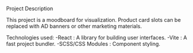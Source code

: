 Project Description

This project is a moodboard for visualization. Product card slots can be replaced with AD banners or other marketing materials.

Technologies used: -React : A library for building user interfaces. -Vite : A fast project bundler. -SCSS/CSS Modules : Component styling.
